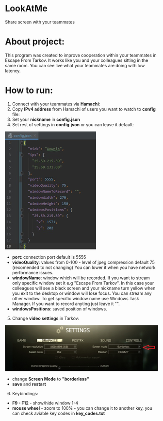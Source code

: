 # LookAtMe
Share screen with your teammates

# About project:
This program was created to improve cooperation within your teammates in Escape From Tarkov. It works like you and your colleagues sitting in the same room. You can see live what your teammates are doing with low latency.

# How to run:

1. Connect with your teammates via **Hamachi**:
2. Copy **IPv4 address** from Hamachi of users you want to watch to **config** file:
3. Set your **nickname** in **config.json**
4. Set rest of settings in **config.json** or you can leave it default:

![My Image](config_json.jpg)
- **port**: connection port default is 5555
- **videoQuality**: values from 0-100 - level of jpeg compression default 75 (recomended to not changing) You can lower it when you have network performance issues.
- **windowName**: window which will be recorded. If you want to stream only specific window set it e.g "Escape From Tarkov". In this case your colleagues will see a black screen and your nickname turn yellow when you exit to the desktop or window will lose focus. You can stream any other window. To get specific window name use Windows Task Manager. If you want to record anyting just leave it "".
- **windowsPositions**: saved position of windows.


5. Change **video settings** in Tarkov:

![My Image](window_setting.jpg)

- change **Screen Mode** to **"borderless"**
- **save** and **restart**

6. Keybindings:
 - **F9 - F12** - show/hide window 1-4
 - **mouse wheel** - zoom to 100% - you can change it to another key, you can check aviable key codes in **key_codes.txt**
